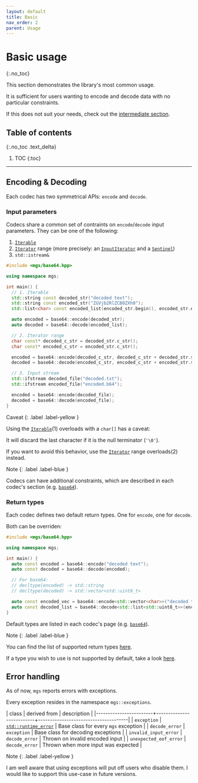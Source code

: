 ```yaml
---
layout: default
title: Basic
nav_order: 2
parent: Usage
---
```


# Basic usage
{:.no_toc}

This section demonstrates the library's most common usage.

It is sufficient for users wanting to encode and decode data with no particular constraints.

If this does not suit your needs, check out the [intermediate section](intermediate).

## Table of contents
{:.no_toc .text_delta}

1. TOC
{:toc}

---

## Encoding & Decoding

Each codec has two symmetrical APIs: `encode` and `decode`.

### Input parameters

Codecs share a common set of contraints on `encode`/`decode` input parameters. They can be one of the following:

1. [`Iterable`]()
1. [`Iterator`]() range (more precisely: an [`InputIterator`]() and a [`Sentinel`]())
1. `std::istream&`

```cpp
#include <mgs/base64.hpp>

using namespace mgs;

int main() {
  // 1. Iterable
  std::string const decoded_str("decoded text");
  std::string const encoded_str("ZGVjb2RlZCB0ZXh0");
  std::list<char> const encoded_list(encoded_str.begin(), encoded_str.end());

  auto encoded = base64::encode(decoded_str);
  auto decoded = base64::decode(encoded_list);

  // 2. Iterator range
  char const* decoded_c_str = decoded_str.c_str();
  char const* encoded_c_str = encoded_str.c_str();

  encoded = base64::encode(decoded_c_str, decoded_c_str + decoded_str.size());
  decoded = base64::decode(encoded_c_str, encoded_c_str + encoded_str.size());

  // 3. Input stream
  std::ifstream decoded_file("decoded.txt");
  std::ifstream encoded_file("encoded.b64");

  encoded = base64::encode(decoded_file);
  decoded = base64::decode(encoded_file);
}
```

Caveat
{: .label .label-yellow }

Using the [`Iterable`]()(1) overloads with a `char[]` has a caveat:

It will discard the last character if it is the null terminator (`'\0'`).

If you want to avoid this behavior, use the [`Iterator`]() range overloads(2) instead.

Note
{: .label .label-blue }

Codecs can have additional constraints, which are described in each codec's section (e.g. [`base64`]()).

### Return types

Each codec defines two default return types. One for `encode`, one for `decode`.

Both can be overriden:

```cpp
#include <mgs/base64.hpp>

using namespace mgs;

int main() {
  auto const encoded = base64::encode("decoded text");
  auto const decoded = base64::decode(encoded);

  // For base64:
  // decltype(encoded) -> std::string
  // decltype(decoded) -> std::vector<std::uint8_t>

  auto const encoded_vec = base64::encode<std::vector<char>>("decoded text");
  auto const decoded_list = base64::decode<std::list<std::uint8_t>>(encoded_vec);
}
```

Default types are listed in each codec's page (e.g. [`base64`]()).

Note
{: .label .label-blue }

You can find the list of supported return types [here]().

If a type you wish to use is not supported by default, take a look [here]().

## Error handling

As of now, `mgs` reports errors with exceptions.

Every exception resides in the namespace `mgs::exceptions`.

| class                  | derived from             | description                          |
|------------------------+--------------------------+--------------------------------------|
| `exception`            | [`std::runtime_error`]() | Base class for every `mgs` exception |
| `decode_error`         | `exception`              | Base class for decoding exceptions   |
| `invalid_input_error`  | `decode_error`           | Thrown on invalid encoded input      |
| `unexpected_eof_error` | `decode_error`           | Thrown when more input was expected  |

Note
{: .label .label-yellow }

I am well aware that using exceptions will put off users who disable them.
I would like to support this use-case in future versions.
